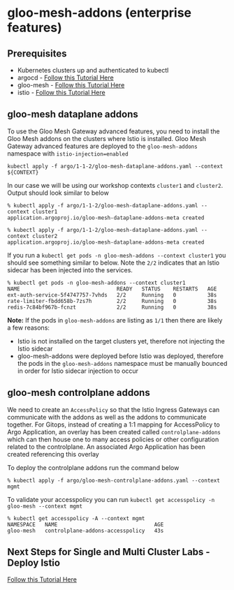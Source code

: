 # gloo-mesh-addons (enterprise features)

## Prerequisites
- Kubernetes clusters up and authenticated to kubectl
- argocd - [Follow this Tutorial Here](https://github.com/solo-io/gitops-library/tree/main/argocd)
- gloo-mesh - [Follow this Tutorial Here](https://github.com/solo-io/gitops-library/tree/main/gloo-mesh)
- istio - [Follow this Tutorial Here](https://github.com/solo-io/gitops-library/tree/main/istio)


## gloo-mesh dataplane addons
To use the Gloo Mesh Gateway advanced features, you need to install the Gloo Mesh addons on the clusters where Istio is installed. Gloo Mesh Gateway advanced features are deployed to the `gloo-mesh-addons` namespace with `istio-injection=enabled`
```
kubectl apply -f argo/1-1-2/gloo-mesh-dataplane-addons.yaml --context ${CONTEXT}
```

In our case we will be using our workshop contexts `cluster1` and `cluster2`. Output should look similar to below
```
% kubectl apply -f argo/1-1-2/gloo-mesh-dataplane-addons.yaml --context cluster1
application.argoproj.io/gloo-mesh-dataplane-addons-meta created

% kubectl apply -f argo/1-1-2/gloo-mesh-dataplane-addons.yaml --context cluster2
application.argoproj.io/gloo-mesh-dataplane-addons-meta created
```

If you run a `kubectl get pods -n gloo-mesh-addons --context cluster1` you should see something similar to below. Note the `2/2` indicates that an Istio sidecar has been injected into the services.
```
% kubectl get pods -n gloo-mesh-addons --context cluster1
NAME                               READY   STATUS    RESTARTS   AGE
ext-auth-service-5f4747757-7vhds   2/2     Running   0          38s
rate-limiter-fbdd658b-7zs7h        2/2     Running   0          38s
redis-7c84bf967b-fcnzt             2/2     Running   0          38s
```

**Note:** If the pods in `gloo-mesh-addons` are listing as `1/1` then there are likely a few reasons:
- Istio is not installed on the target clusters yet, therefore not injecting the Istio sidecar
- gloo-mesh-addons were deployed before Istio was deployed, therefore the pods in the `gloo-mesh-addons` namespace must be manually bounced in order for Istio sidecar injection to occur

## gloo-mesh controlplane addons
We need to create an `AccessPolicy` so that the Istio Ingress Gateways can communicate with the addons as well as the addons to communicate together. For Gitops, instead of creating a 1:1 mapping for AccessPolicy to Argo Application, an overlay has been created called `controlplane-addons` which can then house one to many access policies or other configuration related to the controlplane. An associated Argo Application has been created referencing this overlay

To deploy the controlplane addons run the command below
```
% kubectl apply -f argo/gloo-mesh-controlplane-addons.yaml --context mgmt
```

To validate your accesspolicy you can run `kubectl get accesspolicy -n gloo-mesh --context mgmt`
```
% kubectl get accesspolicy -A --context mgmt
NAMESPACE   NAME                               AGE
gloo-mesh   controlplane-addons-accesspolicy   43s
```

## Next Steps for Single and Multi Cluster Labs - Deploy Istio
[Follow this Tutorial Here](https://github.com/solo-io/gitops-library/tree/main/istio)


